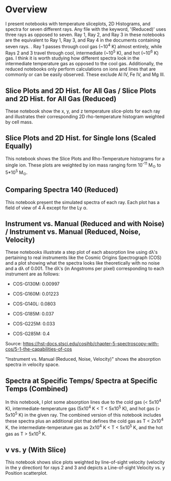 # Overview

I present notebooks with temperature sliceplots, 2D Histograms, and spectra for seven different rays. Any file with the keyword, '(Reduced)' uses three rays as opposed to seven. Ray 1, Ray 2, and Ray 3 in these notebooks are the equivalent to Ray 1, Ray 3, and Ray 4 in the documents containing seven rays. . Ray 1 passes through cool gas (~10<sup>4</sup> K) almost entirely, while Rays 2 and 3 travel through cool, intermediate (~10<sup>5</sup> K), and hot (~10<sup>6</sup> K) gas. I think it is worth studying how different spectra look in the intermediate temperature gas as opposed to the cool gas. Additionally, the reduced notebooks only perform calculations on ions and lines that are commonly or can be easily observed. These exclude Al IV, Fe IV, and Mg III.


## Slice Plots and 2D Hist. for All Gas / Slice Plots and 2D Hist. for All Gas (Reduced)

These notebook show the x, y, and z temperature slice-plots for each ray and illustrates their corresponding 
2D rho-temperature histogram weighted by cell mass.


## Slice Plots and 2D Hist. for Single Ions (Scaled Equally)

This notebook shows the Slice Plots and Rho-Temperature histograms for a single ion. These plots are weighted by ion mass ranging form 10<sup>-11</sup> M<sub>&odot;</sub> to 5*10<sup>5</sup> M<sub>&odot;</sub>.

## Comparing Spectra 140 (Reduced)

This notebook present the simulated spectra of each ray. Each plot has a field of view of 4 &#8491; except for the Ly &alpha;.

## Instrument vs. Manual (Reduced and with Noise) / Instrument vs. Manual (Reduced, Noise, Velocity)

These notebooks illustrate a step plot of each absorption line using d&lambda;'s pertaining to real instruments like the Cosmic Origins Spectrograph (COS) and a plot showing what the spectra looks like theoretically with no noise and a d&lambda; of 0.001.
The d&lambda;'s (in Angstroms per pixel) corresponding to each instrument are as follows:

- COS-G130M: 0.00997


- COS-G160M: 0.01223


- COS-G140L: 0.0803


- COS-G185M: 0.037


- COS-G225M: 0.033


- COS-G285M: 0.4


Source: https://hst-docs.stsci.edu/cosihb/chapter-5-spectroscopy-with-cos/5-1-the-capabilities-of-cos


"Instrument vs. Manual (Reduced, Noise, Velocity)" shows the absorption spectra in velocity space.

## Spectra at Specific Temps/ Spectra at Specific Temps (Combined)

In this notebook, I plot some absorption lines due to the cold gas (< 5x10<sup>4</sup> K), intermediate-temperature gas 
(5x10<sup>4</sup> K < T < 5x10<sup>5</sup> K), and hot gas (> 5x10<sup>5</sup> K) in the given ray. The combined version of this notebook includes these spectra plus an additional plot that defines the cold gas as T < 2x10<sup>4</sup> K, the intermediate-temperature gas as 2x10<sup>4</sup> K < T < 5x10<sup>5</sup> K, and the hot gas as T > 5x10<sup>5</sup> K.


## v vs. y (With Slice)

This notebook shows slice plots weighted by line-of-sight velocity (velocity in the y direction) for rays 2 and 3 and depicts a Line-of-sight Velocity vs. y Position scatterplot.
